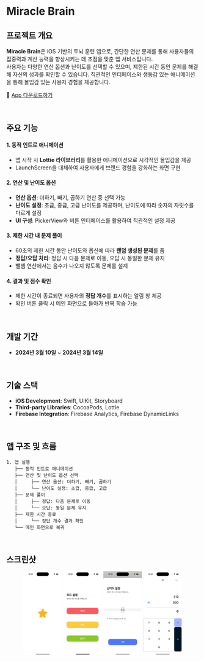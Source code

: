 # Miracle Brain

## 프로젝트 개요
**Miracle Brain**은 iOS 기반의 두뇌 훈련 앱으로, 간단한 연산 문제를 통해 사용자들의 집중력과 계산 능력을 향상시키는 데 초점을 맞춘 앱 서비스입니다.  
사용자는 다양한 연산 옵션과 난이도를 선택할 수 있으며, 제한된 시간 동안 문제를 해결해 자신의 성과를 확인할 수 있습니다. 직관적인 인터페이스와 생동감 있는 애니메이션을 통해 몰입감 있는 사용자 경험을 제공합니다.

📲 [App 다운로드하기](https://apps.apple.com/kr/app/%EB%AF%B8%EB%9D%BC%ED%81%B4-%EB%B8%8C%EB%A0%88%EC%9D%B8-miracle-brain/id6479227526)

<br>

## 주요 기능

#### 1. 동적 인트로 애니메이션
- 앱 시작 시 **Lottie 라이브러리**를 활용한 애니메이션으로 시각적인 몰입감을 제공
- LaunchScreen을 대체하여 사용자에게 브랜드 경험을 강화하는 화면 구현

#### 2. 연산 및 난이도 옵션
- **연산 옵션**: 더하기, 빼기, 곱하기 연산 중 선택 가능
- **난이도 설정**: 초급, 중급, 고급 난이도를 제공하며, 난이도에 따라 숫자의 자릿수를 다르게 설정
- **UI 구성**: PickerView와 버튼 인터페이스를 활용하여 직관적인 설정 제공

#### 3. 제한 시간 내 문제 풀이
- 60초의 제한 시간 동안 난이도와 옵션에 따라 **랜덤 생성된 문제**를 품 
- **정답/오답 처리**: 정답 시 다음 문제로 이동, 오답 시 동일한 문제 유지  
- 뺄셈 연산에서는 음수가 나오지 않도록 문제를 설계

#### 4. 결과 및 점수 확인
- 제한 시간이 종료되면 사용자의 **정답 개수**를 표시하는 알림 창 제공
- 확인 버튼 클릭 시 메인 화면으로 돌아가 반복 학습 가능

<br>

## 개발 기간
- **2024년 3월 10일** ~ **2024년 3월 14일**

<br>

## 기술 스택

- **iOS Development**: Swift, UIKit, Storyboard  
- **Third-party Libraries**: CocoaPods, Lottie  
- **Firebase Integration**: Firebase Analytics, Firebase DynamicLinks  

<br>

## 앱 구조 및 흐름

```plaintext
1. 앱 실행
   ├── 동적 인트로 애니메이션
   ├── 연산 및 난이도 옵션 선택
   │     ├── 연산 옵션: 더하기, 빼기, 곱하기
   │     └── 난이도 설정: 초급, 중급, 고급
   ├── 문제 풀이
   │     ├── 정답: 다음 문제로 이동
   │     └── 오답: 동일 문제 유지
   ├── 제한 시간 종료
   │     └── 정답 개수 결과 확인
   └── 메인 화면으로 복귀
```

<br>

## 스크린샷
<p align="center"> <img src="./img/intro1.png" width="20%" /> <img src="./img/mode.png" width="20%" /> <img src="./img/level.png" width="20%" /> <img src="./img/plus.png" width="20%" /> </p>
